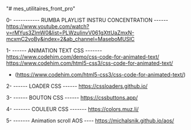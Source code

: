 "# mes_utilitaires_front_pro"

0- ----------- RUMBA PLAYLIST INSTRU CONCENTRATION ------
https://www.youtube.com/watch?v=rMYus3ZlmW0&list=PLWzuIinvV061gXttUaZmxN-mcxmC2voBy&index=2&ab_channel=MaseboMUSIC

1- ------ ANIMATION TEXT CSS -------
https://www.codehim.com/demo/css-code-for-animated-text/
https://www.codehim.com/html5-css3/css-code-for-animated-text/
   - (https://www.codehim.com/html5-css3/css-code-for-animated-text/)

2- ------ LOADER CSS ------
https://cssloaders.github.io/

3- ------ BOUTON CSS ------
https://cssbuttons.app/

4- ------- COULEUR CSS -------
https://colors.muz.li/

5- ------- Animation scroll AOS ----
https://michalsnik.github.io/aos/



